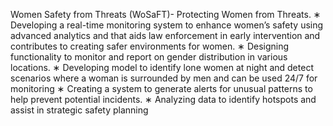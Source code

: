 Women Safety from Threats (WoSaFT)- Protecting Women from Threats.
 ∗ Developing a real-time monitoring system to enhance women’s safety using advanced analytics and that
 aids law enforcement in early intervention and contributes to creating safer environments for women.
 ∗ Designing functionality to monitor and report on gender distribution in various locations.
 ∗ Developing model to identify lone women at night and detect scenarios where a woman is surrounded by
 men and can be used 24/7 for monitoring
 ∗ Creating a system to generate alerts for unusual patterns to help prevent potential incidents.
 ∗ Analyzing data to identify hotspots and assist in strategic safety planning

